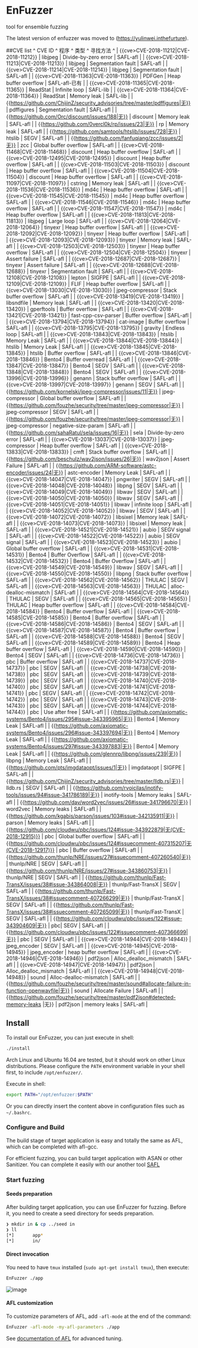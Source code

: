 # EnFuzzer

tool for ensemble fuzzing

The latest version of enfuzzer was moved to (https://yulinwei.inthefurture).


##CVE list
<datatables>
^ CVE ID ^ 程序 ^ 类型 ^ 寻找方法 ^
| {{cve>CVE-2018-11212|CVE-2018-11212}} | libjpeg | Divide-by-zero error | SAFL-afl |
| {{cve>CVE-2018-11213|CVE-2018-11213}} | libjpeg | Segmentation fault | SAFL-afl |
| {{cve>CVE-2018-11214|CVE-2018-11214}} | libjpeg | Segmentation fault | SAFL-afl |
| {{cve>CVE-2018-11363|CVE-2018-11363}} | PDFGen | Heap buffer overflow | SAFL-afl-已有 |
| {{cve>CVE-2018-11365|CVE-2018-11365}} | ReadStat | Infinite loop | SAFL-lib |
| {{cve>CVE-2018-11364|CVE-2018-11364}} | ReadStat | Memory leak | SAFL-lib |
| {{https://github.com/ChijinZ/security_advisories/tree/master/pdffigures|无}} | pdffigures | Segmentation fault | SAFL-afl |
| {{https://github.com/Orc/discount/issues/188|无}} | discount | Memory leak | SAFL-afl |
| {{https://github.com/0vercl0k/rp/issues/23|无}} | rp | Memory leak | SAFL-afl |
| {{https://github.com/samtools/htslib/issues/728|无}} | htslib | SEGV | SAFL-afl |
| {{https://github.com/fanfuqiang/zcc/issues/2|无}} | zcc | Global buffer overflow | SAFL-afl |
| {{cve>CVE-2018-11468|CVE-2018-11468}} | discount | Heap buffer overflow | SAFL-afl |
| {{cve>CVE-2018-12495|CVE-2018-12495}} | discount | Heap buffer overflow | SAFL-afl |
| {{cve>CVE-2018-11503|CVE-2018-11503}} | discount | Heap buffer overflow | SAFL-afl |
| {{cve>CVE-2018-11504|CVE-2018-11504}} | discount | Heap buffer overflow | SAFL-afl |
| {{cve>CVE-2018-11097|CVE-2018-11097}} | cstring | Memory leak | SAFL-afl |
| {{cve>CVE-2018-11536|CVE-2018-11536}} | md4c | Heap buffer overflow | SAFL-afl |
| {{cve>CVE-2018-11545|CVE-2018-11545}} | md4c | Heap buffer overflow | SAFL-afl |
| {{cve>CVE-2018-11546|CVE-2018-11546}} | md4c | Heap buffer overflow | SAFL-afl |
| {{cve>CVE-2018-11547|CVE-2018-11547}} | md4c | Heap buffer overflow | SAFL-afl |
| {{cve>CVE-2018-11813|CVE-2018-11813}} | libjpeg | Large loop | SAFL-afl |
| {{cve>CVE-2018-12064|CVE-2018-12064}} | tinyexr | Heap buffer overflow | SAFL-afl |
| {{cve>CVE-2018-12092|CVE-2018-12092}} | tinyexr | Heap buffer overflow | SAFL-afl |
| {{cve>CVE-2018-12093|CVE-2018-12093}} | tinyexr | Memory leak | SAFL-afl |
| {{cve>CVE-2018-12503|CVE-2018-12503}} | tinyexr | Heap buffer overflow | SAFL-afl |
| {{cve>CVE-2018-12504|CVE-2018-12504}} | tinyexr | Assert failure | SAFL-afl |
| {{cve>CVE-2018-12687|CVE-2018-12687}} | tinyexr | Assert failure | SAFL-afl |
| {{cve>CVE-2018-12688|CVE-2018-12688}} | tinyexr | Segmentation fault | SAFL-afl |
| {{cve>CVE-2018-12108|CVE-2018-12108}} | lepton  | SIGFPE | SAFL-afl |
| {{cve>CVE-2018-12109|CVE-2018-12109}} | FLIF    | Heap buffer overflow | SAFL-afl |
| {{cve>CVE-2018-13030|CVE-2018-13030}} | jpeg-compressor  | Stack buffer overflow | SAFL-afl |
| {{cve>CVE-2018-13419|CVE-2018-13419}} | libsndfile  | Memory leak | SAFL-afl |
| {{cve>CVE-2018-13420|CVE-2018-13420}} | gperftools  | Buffer overflow | SAFL-afl |
| {{cve>CVE-2018-13421|CVE-2018-13421}} | fast-cpp-csv-parser  | Buffer overflow | SAFL-afl |
| {{cve>CVE-2018-13794|CVE-2018-13794}} | cat-image  | Buffer overflow | SAFL-afl |
| {{cve>CVE-2018-13795|CVE-2018-13795}} | gravity  | Endless loop | SAFL-afl |
| {{cve>CVE-2018-13843|CVE-2018-13843}} | htslib  | Memory Leak | SAFL-afl |
| {{cve>CVE-2018-13844|CVE-2018-13844}} | htslib  | Memory Leak | SAFL-afl |
| {{cve>CVE-2018-13845|CVE-2018-13845}} | htslib  | Buffer overflow | SAFL-afl |
| {{cve>CVE-2018-13846|CVE-2018-13846}} | Bento4  | Buffer overread | SAFL-afl |
| {{cve>CVE-2018-13847|CVE-2018-13847}} | Bento4  | SEGV | SAFL-afl |
| {{cve>CVE-2018-13848|CVE-2018-13848}} | Bento4  | SEGV | SAFL-afl |
| {{cve>CVE-2018-13996|CVE-2018-13996}} | genann  | Stack buffer overflow | SAFL-afl |
| {{cve>CVE-2018-13997|CVE-2018-13997}} | genann  | SEGV | SAFL-afl |
| {{https://github.com/kornelski/jpeg-compressor/issues/11|无}} | jpeg-compressor | Global buffer overflow | SAFL-afl |
| {{https://github.com/fouzhe/security/tree/master/jpeg-compressor|无}} | jpeg-compressor | SEGV | SAFL-afl |
| {{https://github.com/fouzhe/security/tree/master/jpeg-compressor|无}} | jpeg-compressor | negative-size-param | SAFL-afl |
| {{https://github.com/sahaRatul/sela/issues/16|无}} | sela | Divide-by-zero error | SAFL-afl |
| {{cve>CVE-2018-13037|CVE-2018-13037}} | jpeg-compressor | Heap buffer overflow | SAFL-afl |
| {{cve>CVE-2018-13833|CVE-2018-13833}} | cmft  | Stack buffer overflow | SAFL-afl |
| {{https://github.com/beschulz/wav2json/issues/26|无}} | wav2json | Assert Failure | SAFL-afl |
| {{https://github.com/ARM-software/astc-encoder/issues/24|无}} | astc-encoder | Memory Leak | SAFL-afl |
| {{cve>CVE-2018-14047|CVE-2018-14047}} | pngwriter  | SEGV | SAFL-afl |
| {{cve>CVE-2018-14048|CVE-2018-14048}} | libpng  | SEGV | SAFL-afl |
| {{cve>CVE-2018-14049|CVE-2018-14049}} | libwav  | SEGV | SAFL-afl |
| {{cve>CVE-2018-14050|CVE-2018-14050}} | libwav  | SEGV | SAFL-afl |
| {{cve>CVE-2018-14051|CVE-2018-14051}} | libwav  | infinite loop | SAFL-afl |
| {{cve>CVE-2018-14052|CVE-2018-14052}} | libwav  | SEGV | SAFL-afl |
| {{cve>CVE-2018-14072|CVE-2018-14072}} | libsixel  | Memory leak | SAFL-afl |
| {{cve>CVE-2018-14073|CVE-2018-14073}} | libsixel  | Memory leak | SAFL-afl |
| {{cve>CVE-2018-14521|CVE-2018-14521}} | aubio  | SEGV signal | SAFL-afl |
| {{cve>CVE-2018-14522|CVE-2018-14522}} | aubio  | SEGV signal | SAFL-afl |
| {{cve>CVE-2018-14523|CVE-2018-14523}} | aubio  | Global buffer overflow | SAFL-afl |
| {{cve>CVE-2018-14531|CVE-2018-14531}} | Bento4  | Buffer Overflow | SAFL-afl |
| {{cve>CVE-2018-14532|CVE-2018-14532}} | Bento4  | Buffer Overflow | SAFL-afl |
| {{cve>CVE-2018-14549|CVE-2018-14549}} | libwav  | SEGV | SAFL-afl |
| {{cve>CVE-2018-14550|CVE-2018-14550}} | libpng  | Stack buffer overflow | SAFL-afl |
| {{cve>CVE-2018-14562|CVE-2018-14562}} | THULAC  | SEGV | SAFL-afl |
| {{cve>CVE-2018-14563|CVE-2018-14563}} | THULAC  | alloc-dealloc-mismatch | SAFL-afl |
| {{cve>CVE-2018-14564|CVE-2018-14564}} | THULAC  | SEGV | SAFL-afl |
| {{cve>CVE-2018-14565|CVE-2018-14565}} | THULAC  | Heap buffer overflow | SAFL-afl |
| {{cve>CVE-2018-14584|CVE-2018-14584}} | Bento4  | Buffer overflow | SAFL-afl |
| {{cve>CVE-2018-14585|CVE-2018-14585}} | Bento4  | Buffer overflow | SAFL-afl |
| {{cve>CVE-2018-14586|CVE-2018-14586}} | Bento4  | SEGV | SAFL-afl |
| {{cve>CVE-2018-14587|CVE-2018-14587}} | Bento4  | Buffer overflow | SAFL-afl |
| {{cve>CVE-2018-14588|CVE-2018-14588}} | Bento4  | SEGV | SAFL-afl |
| {{cve>CVE-2018-14589|CVE-2018-14589}} | Bento4  | Heap buffer overflow | SAFL-afl |
| {{cve>CVE-2018-14590|CVE-2018-14590}} | Bento4  | SEGV | SAFL-afl |
| {{cve>CVE-2018-14736|CVE-2018-14736}} | pbc  | Buffer overflow | SAFL-afl |
| {{cve>CVE-2018-14737|CVE-2018-14737}} | pbc  | SEGV | SAFL-afl |
| {{cve>CVE-2018-14738|CVE-2018-14738}} | pbc  | SEGV | SAFL-afl |
| {{cve>CVE-2018-14739|CVE-2018-14739}} | pbc  | SEGV | SAFL-afl |
| {{cve>CVE-2018-14740|CVE-2018-14740}} | pbc  | SEGV | SAFL-afl |
| {{cve>CVE-2018-14741|CVE-2018-14741}} | pbc  | SEGV | SAFL-afl |
| {{cve>CVE-2018-14742|CVE-2018-14742}} | pbc  | SEGV | SAFL-afl |
| {{cve>CVE-2018-14743|CVE-2018-14743}} | pbc  | SEGV | SAFL-afl |
| {{cve>CVE-2018-14744|CVE-2018-14744}} | pbc  | Use after free | SAFL-afl |
| {{https://github.com/axiomatic-systems/Bento4/issues/295#issue-343395965|无}} | Bento4 | Memory Leak | SAFL-afl |
| {{https://github.com/axiomatic-systems/Bento4/issues/296#issue-343397694|无}} | Bento4 | Memory Leak | SAFL-afl |
| {{https://github.com/axiomatic-systems/Bento4/issues/297#issue-343397883|无}} | Bento4 | Memory Leak | SAFL-afl |
| {{https://github.com/glennrp/libpng/issues/239|无}} | libpng | Memory Leak | SAFL-afl |
| {{https://github.com/pts/imgdataopt/issues/1|无}} | imgdataopt | SIGFPE | SAFL-afl |
| {{https://github.com/ChijinZ/security_advisories/tree/master/lldb.rs|无}} | lldb.rs | SEGV | SAFL-afl |
| {{https://github.com/rvoicilas/inotify-tools/issues/94#issue-341786189|无}} | inotify-tools | Memory leaks | SAFL-afl |
| {{https://github.com/dav/word2vec/issues/26#issue-341796670|无}} | word2vec | Memory leaks | SAFL-afl |
| {{https://github.com/kgabis/parson/issues/103#issue-342135911|无}} | parson | Memory leaks | SAFL-afl |
| {{https://github.com/cloudwu/pbc/issues/124#issue-343922879|无(CVE-2018-12915)}} | pbc | Global buffer overflow | SAFL-afl |
| {{https://github.com/cloudwu/pbc/issues/124#issuecomment-407315207|无(CVE-2018-12917)}} | pbc | Buffer overflow | SAFL-afl |
| {{https://github.com/thunlp/NRE/issues/27#issuecomment-407260540|无}} | thunlp/NRE | SEGV | SAFL-afl |
| {{https://github.com/thunlp/NRE/issues/27#issue-343860753|无}} | thunlp/NRE | SEGV | SAFL-afl |
| {{https://github.com/thunlp/Fast-TransX/issues/38#issue-343864008|无}} | thunlp/Fast-TransX | SEGV | SAFL-afl |
| {{https://github.com/thunlp/Fast-TransX/issues/38#issuecomment-407266299|无}} | thunlp/Fast-TransX | SEGV | SAFL-afl |
| {{https://github.com/thunlp/Fast-TransX/issues/38#issuecomment-407265099|无}} | thunlp/Fast-TransX | SEGV | SAFL-afl |
| {{https://github.com/cloudwu/pbc/issues/122#issue-343904609|无}} | pbc| SEGV | SAFL-afl |
| {{https://github.com/cloudwu/pbc/issues/122#issuecomment-407366699|无}} | pbc | SEGV | SAFL-afl |
| {{cve>CVE-2018-14944|CVE-2018-14944}} | jpeg_encoder  | SEGV | SAFL-afl |
| {{cve>CVE-2018-14945|CVE-2018-14945}} | jpeg_encoder  | heap buffer overflow | SAFL-afl |
| {{cve>CVE-2018-14946|CVE-2018-14946}} | pdf2json  | Alloc_dealloc_mismatch | SAFL-afl |
| {{cve>CVE-2018-14947|CVE-2018-14947}} | pdf2json  | Alloc_dealloc_mismatch | SAFL-afl |
| {{cve>CVE-2018-14948|CVE-2018-14948}} | sound  | Alloc-dealloc-mismatch | SAFL-afl |
| {{https://github.com/fouzhe/security/tree/master/sound#allocate-failure-in-function-openwavfile|无}} | sound | Allocate Failure | SAFL-afl |
| {{https://github.com/fouzhe/security/tree/master/pdf2json#detected-memory-leaks |无}} | pdf2json | memory leaks | SAFL-afl |

</datatables>

## Install
To install our EnFuzzer, you can just execute in shell:
```sh
./install
```

Arch Linux and Ubuntu 16.04 are tested, but it should work on other Linux distributions. Please configure the `PATH` environment variable in your shell first, to include `/opt/enfuzzer/`.

Execute in shell:

```sh
export PATH="/opt/enfuzzer:$PATH"
```


Or you can directly insert the content above in configuration files such as `~/.bashrc`.


### Configure and Build
The build stage of target application is easy and totally the same as AFL, which can be completed with afl-gcc.

For efficient fuzzing, you can build target application with ASAN or other Sanitizer. You can complete it easily with our another tool [SAFL](https://github.com/hghwng/tools-date)


### Start fuzzing

#### Seeds preparation

After building target application, you can use EnFuzzer for fuzzing. Before it, you need to create a seed directory for seeds preparation.
```sh
❯ mkdir in & cp ../seed in
❯ ll
[*]       app*
[*]       in/
```

#### Direct invocation

You need to have `tmux` installed (`sudo apt-get install tmux`), then execute:

```sh
EnFuzzer ./app 
```

![image](https://github.com/131250106/enfuzzer/blob/master/example/result.png)

#### AFL customization
To customize parameters of AFL, add `-afl-mode` at the end of the command:


```sh
EnFuzzer -afl-mode -my-afl-parameters ./app
```

See [documentation of AFL](http://lcamtuf.coredump.cx/afl/README.txt) for advanced tuning.

